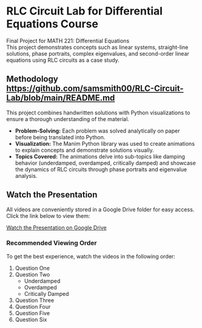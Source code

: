# RLC Circuit Lab for Differential Equations Course  
Final Project for MATH 221: Differential Equations  
This project demonstrates concepts such as linear systems, straight-line solutions, phase portraits, complex eigenvalues, and second-order linear equations using RLC circuits as a case study. 

## Methodology  https://github.com/samsmith00/RLC-Circuit-Lab/blob/main/README.md
This project combines handwritten solutions with Python visualizations to ensure a thorough understanding of the material.  
- **Problem-Solving:** Each problem was solved analytically on paper before being translated into Python.  
- **Visualization:** The Manim Python library was used to create animations to explain concepts and demonstrate solutions visually.  
- **Topics Covered:** The animations delve into sub-topics like damping behavior (underdamped, overdamped, critically damped) and showcase the dynamics of RLC circuits through phase portraits and eigenvalue analysis.    

## Watch the Presentation  

All videos are conveniently stored in a Google Drive folder for easy access. Click the link below to view them:  

[Watch the Presentation on Google Drive]([https://drive.google.com/your-shareable-link](https://drive.google.com/drive/folders/1PrdspI8azPgQwndJXe5iSf5g0ixTuvOo?usp=sharing))  

### Recommended Viewing Order  
To get the best experience, watch the videos in the following order:  
1. Question One  
2. Question Two  
   - Underdamped  
   - Overdamped  
   - Critically Damped  
3. Question Three  
4. Question Four  
5. Question Five  
6. Question Six  


